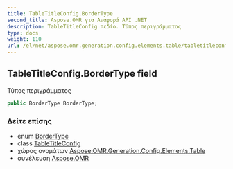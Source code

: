 ```yaml
---
title: TableTitleConfig.BorderType
second_title: Aspose.OMR για Αναφορά API .NET
description: TableTitleConfig πεδίο. Τύπος περιγράμματος
type: docs
weight: 110
url: /el/net/aspose.omr.generation.config.elements.table/tabletitleconfig/bordertype/
---
```

## TableTitleConfig.BorderType field

Τύπος περιγράμματος

```csharp
public BorderType BorderType;
```

### Δείτε επίσης

* enum [BorderType](../../../aspose.omr.generation.config.enums/bordertype/)
* class [TableTitleConfig](../)
* χώρος ονομάτων [Aspose.OMR.Generation.Config.Elements.Table](../../tabletitleconfig/)
* συνέλευση [Aspose.OMR](../../../)


